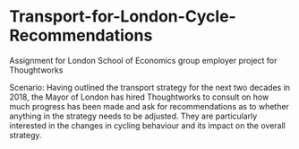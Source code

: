 # Transport-for-London-Cycle-Recommendations
Assignment for London School of Economics group employer project for Thoughtworks

Scenario: Having outlined the transport strategy for the next two decades in 2018, the Mayor of London has hired Thoughtworks to consult on how much progress has been made and ask for recommendations as to whether anything in the strategy needs to be adjusted. They are particularly interested in the changes in cycling behaviour and its impact on the overall strategy.
